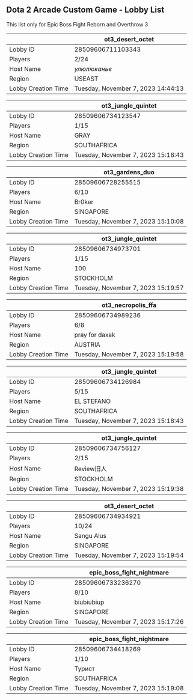 ## Dota 2 Arcade Custom Game - Lobby List

This list only for Epic Boss Fight Reborn and Overthrow 3

|  | ot3_desert_octet |
| ------ | ------ |
| Lobby ID | 28509606711103343 |
| Players | 2/24 |
| Host Name | *улюлюканье* |
| Region | USEAST |
| Lobby Creation Time | Tuesday, November 7, 2023 14:44:13 |


|  | ot3_jungle_quintet |
| ------ | ------ |
| Lobby ID | 28509606734123547 |
| Players | 1/15 |
| Host Name | GRAY |
| Region | SOUTHAFRICA |
| Lobby Creation Time | Tuesday, November 7, 2023 15:18:43 |


|  | ot3_gardens_duo |
| ------ | ------ |
| Lobby ID | 28509606728255515 |
| Players | 6/10 |
| Host Name | Br0ker |
| Region | SINGAPORE |
| Lobby Creation Time | Tuesday, November 7, 2023 15:10:08 |


|  | ot3_jungle_quintet |
| ------ | ------ |
| Lobby ID | 28509606734973701 |
| Players | 1/15 |
| Host Name | 100 |
| Region | STOCKHOLM |
| Lobby Creation Time | Tuesday, November 7, 2023 15:19:57 |


|  | ot3_necropolis_ffa |
| ------ | ------ |
| Lobby ID | 28509606734989236 |
| Players | 6/8 |
| Host Name | pray for daxak |
| Region | AUSTRIA |
| Lobby Creation Time | Tuesday, November 7, 2023 15:19:58 |


|  | ot3_jungle_quintet |
| ------ | ------ |
| Lobby ID | 28509606734126984 |
| Players | 5/15 |
| Host Name | EL STEFANO |
| Region | SOUTHAFRICA |
| Lobby Creation Time | Tuesday, November 7, 2023 15:18:43 |


|  | ot3_jungle_quintet |
| ------ | ------ |
| Lobby ID | 28509606734756127 |
| Players | 2/15 |
| Host Name | Review旧人 |
| Region | STOCKHOLM |
| Lobby Creation Time | Tuesday, November 7, 2023 15:19:38 |


|  | ot3_desert_octet |
| ------ | ------ |
| Lobby ID | 28509606734934921 |
| Players | 10/24 |
| Host Name | Sangu Alus |
| Region | SINGAPORE |
| Lobby Creation Time | Tuesday, November 7, 2023 15:19:54 |


|  | epic_boss_fight_nightmare |
| ------ | ------ |
| Lobby ID | 28509606733236270 |
| Players | 8/10 |
| Host Name | biubiubiup |
| Region | SINGAPORE |
| Lobby Creation Time | Tuesday, November 7, 2023 15:17:26 |


|  | epic_boss_fight_nightmare |
| ------ | ------ |
| Lobby ID | 28509606734418269 |
| Players | 1/10 |
| Host Name | Турист |
| Region | SOUTHAFRICA |
| Lobby Creation Time | Tuesday, November 7, 2023 15:19:08 |


